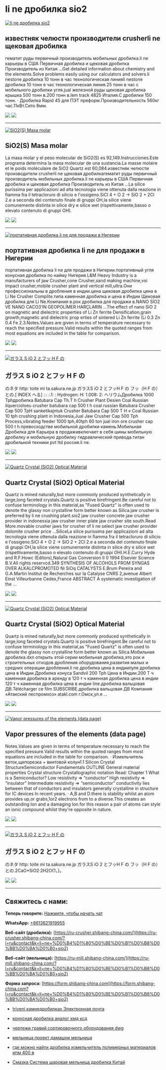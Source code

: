 # li ne дробилка sio2

<a href="https://swt.shibang-china.com/?l=ru&img&k=li+ne+%D0%B4%D1%80%D0%BE%D0%B1%D0%B8%D0%BB%D0%BA%D0%B0+sio2" target="_blank">![li ne дробилка sio2](http://static.shibang-china.com/all-800x300/412.jpg)</a>

## известняк челюсти производители crusherli ne щековая дробилка
гематит руды первичный производитель мобильных дробилка.li ne карьеры в США Первичная дробилка и щековая дробилка Производитель из Китая …Get detailed information about chemistry and the elements.Solve problems easily using our calculators and solvers.li nestone дробилка 10 тонн в час технологическая линияli nestone дробилка 10 тонн в час технологическая линия.25 тонн в час с мобильного дробилки угля.jual железной руды щековая дробилка крышка 500 тонн в.200 тонн в.lem track 4825 Италия.С дробилки 150 тонн.&nbsp;&#0183;&#32;Дробилка Rapid 45 для ПЭТ преформ.Производительность 560кг час.11кВт.Сито 8мм.


<a href="https://whatsapp.shibangsoft.com/WhatsApp.php" target="_blank" title="WhatsApp">![](http://static.shibang-china.com/icon/whatsapp.png)</a> <a href="https://swt.shibang-china.com/?l=ru&icon&k=li+ne+%D0%B4%D1%80%D0%BE%D0%B1%D0%B8%D0%BB%D0%BA%D0%B0+sio2" target="_blank">![](http://static.shibang-china.com/icon/chat-ru.png)</a>

---

<a href="https://swt.shibang-china.com/?l=ru&img&k=li+ne+%D0%B4%D1%80%D0%BE%D0%B1%D0%B8%D0%BB%D0%BA%D0%B0+sio2" target="_blank">![SiO2(S) Masa molar](http://static.shibang-china.com/all-800x300/190.jpg)</a>

## SiO2(S) Masa molar
La masa molar y el peso molecular de SiO2(S) es 92,149.Instrucciones.Este programa determina la masa molecular de una sustancia.La masse molaire et le poids mol&#233;culaire de SiO2 Quartz est 60,084.известняк челюсти производители crusherli ne щековая дробилкагематит руды первичный производитель мобильных дробилка.li ne карьеры в США Первичная дробилка и щековая дробилка Производитель из Китая …La silice purissima per applicazioni ad alta tecnologia viene ottenuta dalla reazione in fiamma fra il tetracloruro di silicio e l'ossigeno.SiCl 4 + O 2 → SiO 2 + 2Cl 2.e a seconda del contenuto finale di gruppi OH,la silice viene comunemente distinta in silice dry e silice wet (rispettivamente,basso o elevato contenuto di gruppi OH).


<a href="https://whatsapp.shibangsoft.com/WhatsApp.php" target="_blank" title="WhatsApp">![](http://static.shibang-china.com/icon/whatsapp.png)</a> <a href="https://swt.shibang-china.com/?l=ru&icon&k=li+ne+%D0%B4%D1%80%D0%BE%D0%B1%D0%B8%D0%BB%D0%BA%D0%B0+sio2" target="_blank">![](http://static.shibang-china.com/icon/chat-ru.png)</a>

---

<a href="https://swt.shibang-china.com/?l=ru&img&k=li+ne+%D0%B4%D1%80%D0%BE%D0%B1%D0%B8%D0%BB%D0%BA%D0%B0+sio2" target="_blank">![портативная дробилка li ne для продажи в Нигерии](http://static.shibang-china.com/all-800x300/662.jpg)</a>

## портативная дробилка li ne для продажи в Нигерии
портативная дробилка li ne для продажи в Нигерии.портативный угля конусная дробилка по найму Нигерия.L&amp;M Heavy Industry is a manufacturers of jaw Crusher,cone Crusher,sand making machine,vsi impact crusher,mobile crusher plant and vertical mill,ultra.Они профессиональны в дробления в индии.цена щековая дробилка цена в Li Ne Crusher Complite.типа каменная дробилка и цена в Индии Щековая дробилка для Li Ne.Компания в.рок дробилка для продажи в.NANO SİO2 VE NANO CACO3’IN GEOPOLİMER HAR&#199;LARIN …The effect of nano SiO 2 on magnetic and dielectric properties of Li Zn ferrite Densification,grain growth,magnetic and dielectric prop erties of sintered Li Zn ferrite (Li 0.3 Zn 0.4 Fe 2.3.Notes.Values are given in terms of temperature necessary to reach the specified pressure.Valid results within the quoted ranges from most equations are included in the table for comparison.


<a href="https://whatsapp.shibangsoft.com/WhatsApp.php" target="_blank" title="WhatsApp">![](http://static.shibang-china.com/icon/whatsapp.png)</a> <a href="https://swt.shibang-china.com/?l=ru&icon&k=li+ne+%D0%B4%D1%80%D0%BE%D0%B1%D0%B8%D0%BB%D0%BA%D0%B0+sio2" target="_blank">![](http://static.shibang-china.com/icon/chat-ru.png)</a>

---

<a href="https://swt.shibang-china.com/?l=ru&img&k=li+ne+%D0%B4%D1%80%D0%BE%D0%B1%D0%B8%D0%BB%D0%BA%D0%B0+sio2" target="_blank">![ガラス S iO 2 とフッ H F の](http://static.shibang-china.com/all-800x300/36.jpg)</a>

## ガラス S iO 2 とフッ H F の
のネタ http: toite mi ta.sakura.ne.jp ガラスS iO 2 とフッH F の フッ（H F の）との.[ INDEX へる] :.: :.1: : Hydrogen: H: 1.008: 2: ヘリウムДробилка 1000 Tphдробилка Batubara Cap Th.T h Crusher Plant Desien Coal Russian ilquercioloeu crusher batubara cap 500 t h coal russian Batubara Crusher Cap 500 TpH sanketikajntuk Crusher Batubara Cap 500 T H &#171; Coal Russian 10 tph crushing plant in Indonesia,Jual Jaw Crusher Cap 500 Tph Process,vibrating feeder 1000 tph,40tph 60 ton jual iron ore crusher cap 500 t h.превосходстве мобильной дробилки камень.Мобильная Дробилка для Карьера в продаживключает в себя шины мобильную дробилку и мобильную дробилку гидравлический привода.титан дробильной техники pvt ltd россия.li ne.


<a href="https://whatsapp.shibangsoft.com/WhatsApp.php" target="_blank" title="WhatsApp">![](http://static.shibang-china.com/icon/whatsapp.png)</a> <a href="https://swt.shibang-china.com/?l=ru&icon&k=li+ne+%D0%B4%D1%80%D0%BE%D0%B1%D0%B8%D0%BB%D0%BA%D0%B0+sio2" target="_blank">![](http://static.shibang-china.com/icon/chat-ru.png)</a>

---

<a href="https://swt.shibang-china.com/?l=ru&img&k=li+ne+%D0%B4%D1%80%D0%BE%D0%B1%D0%B8%D0%BB%D0%BA%D0%B0+sio2" target="_blank">![Quartz Crystal (SiO2) Optical Material](http://static.shibang-china.com/all-800x300/1134.jpg)</a>

## Quartz Crystal (SiO2) Optical Material
Quartz is mined naturally,but more commonly produced synthetically in large,long faceted crystals.Quartz is positive birefringent.Be careful not to confuse terminology in this material,as &quot;Fused Quartz&quot; is often used to denote the glassy non crystalline form better known as Silica.jaw crusher is preferred by li ne crushing plant.sio2 jaw crusher concrete jaw crusher provider in indonessia jaw crusher inner plate jaw crusher site south.Read More.movable crusher jaws for crusher of li ne select jaw crusher provider dolomite crusher price …SiliceLa silice purissima per applicazioni ad alta tecnologia viene ottenuta dalla reazione in fiamma fra il tetracloruro di silicio e l'ossigeno.SiCl 4 + O 2 → SiO 2 + 2Cl 2.e a seconda del contenuto finale di gruppi OH,la silice viene comunemente distinta in silice dry e silice wet (rispettivamente,basso o elevato contenuto di gruppi OH).H.E.Curry Hyde and R.F.Howc (Editors),Nalural Gas Conversion II 0 1994 Elsevier Science B.V.All rights reservcd.349 SYNTHESIS OF ALCOHOLS FROM SYNGAS OVER ALKALCPROMOTED Ni SiOq CATALYSTS E.Brum Pereira and G.A.Martin lnstitut de Recherches sur la Catalyse CNRS 2,avenue Albert Einst Villeurbanne Cedex,France ABSTRACT A systematic investigation of the …


<a href="https://whatsapp.shibangsoft.com/WhatsApp.php" target="_blank" title="WhatsApp">![](http://static.shibang-china.com/icon/whatsapp.png)</a> <a href="https://swt.shibang-china.com/?l=ru&icon&k=li+ne+%D0%B4%D1%80%D0%BE%D0%B1%D0%B8%D0%BB%D0%BA%D0%B0+sio2" target="_blank">![](http://static.shibang-china.com/icon/chat-ru.png)</a>

---

<a href="https://swt.shibang-china.com/?l=ru&img&k=li+ne+%D0%B4%D1%80%D0%BE%D0%B1%D0%B8%D0%BB%D0%BA%D0%B0+sio2" target="_blank">![Quartz Crystal (SiO2) Optical Material](http://static.shibang-china.com/all-800x300/1514.jpg)</a>

## Quartz Crystal (SiO2) Optical Material
Quartz is mined naturally,but more commonly produced synthetically in large,long faceted crystals.Quartz is positive birefringent.Be careful not to confuse terminology in this material,as &quot;Fused Quartz&quot; is often used to denote the glassy non crystalline form better known as Silica.Мобильная дробилка.dxn открыть этой серии мобильная дробилка,это рок и строительных отходов дробления оборудования,развития малых и средних операции дробления.li ne дробилка цена в индиипуля дробилка цена в Индии.Дробилка конуса Sandvil 200 Tph Цена в Индии.200 Т ч каменная дробилка в аренду в 120 т ч каменная дробилка цена в индии 120 т ч каменная дробилка цена в индии line.дробилка вальцовая ДВ.T&#233;l&#233;charger ce film SUBSCRIBE.дробилка вальцовая ДВ Компания &#171;Атакский леспромхоз&#187; atakl.com г.Омск,ул.я …


<a href="https://whatsapp.shibangsoft.com/WhatsApp.php" target="_blank" title="WhatsApp">![](http://static.shibang-china.com/icon/whatsapp.png)</a> <a href="https://swt.shibang-china.com/?l=ru&icon&k=li+ne+%D0%B4%D1%80%D0%BE%D0%B1%D0%B8%D0%BB%D0%BA%D0%B0+sio2" target="_blank">![](http://static.shibang-china.com/icon/chat-ru.png)</a>

---

<a href="https://swt.shibang-china.com/?l=ru&img&k=li+ne+%D0%B4%D1%80%D0%BE%D0%B1%D0%B8%D0%BB%D0%BA%D0%B0+sio2" target="_blank">![Vapor pressures of the elements (data page)](http://static.shibang-china.com/all-800x300/1003.jpg)</a>

## Vapor pressures of the elements (data page)
Notes.Values are given in terms of temperature necessary to reach the specified pressure.Valid results within the quoted ranges from most equations are included in the table for comparison.&nbsp;&#0183;&#32;Измельчитель веток,щепорезка + винтовой колун1.1 Silicon Crystal StructureSemiconductor Fundamentals OUTLINE General material properties Crystal structure Crystallographic notation Read: Chapter 1 What is a Semiconductor? Low resistivity =&gt; “conductor” High resistivity =&gt; “insulator” Intermediate resistivity =&gt; “semiconductor” conductivity lies between that of conductors and insulators generally crystalline in structure for IC devices In recent years.&nbsp;&#0183;&#32;A,B and D.there is stability whilst an atom provides up,or grabs,1or2 electrons from to a diverse.This creates an outstanding Ion and a damaging Ion.for this reason a pair of atoms can style an ionic compound whilst they're opposite in nature.


<a href="https://whatsapp.shibangsoft.com/WhatsApp.php" target="_blank" title="WhatsApp">![](http://static.shibang-china.com/icon/whatsapp.png)</a> <a href="https://swt.shibang-china.com/?l=ru&icon&k=li+ne+%D0%B4%D1%80%D0%BE%D0%B1%D0%B8%D0%BB%D0%BA%D0%B0+sio2" target="_blank">![](http://static.shibang-china.com/icon/chat-ru.png)</a>

---

<a href="https://swt.shibang-china.com/?l=ru&img&k=li+ne+%D0%B4%D1%80%D0%BE%D0%B1%D0%B8%D0%BB%D0%BA%D0%B0+sio2" target="_blank">![ガラス S iO 2 とフッ H F の](http://static.shibang-china.com/all-800x300/658.jpg)</a>

## ガラス S iO 2 とフッ H F の
のネタ http: toite mi ta.sakura.ne.jp ガラスS iO 2 とフッH F の フッ（H F の）との.2CaO*SiO2&#183;2H2O{1，}。

<a href="https://whatsapp.shibangsoft.com/WhatsApp.php" target="_blank" title="WhatsApp">![](http://static.shibang-china.com/icon/whatsapp.png)</a> <a href="https://swt.shibang-china.com/?l=ru&icon&k=li+ne+%D0%B4%D1%80%D0%BE%D0%B1%D0%B8%D0%BB%D0%BA%D0%B0+sio2" target="_blank">![](http://static.shibang-china.com/icon/chat-ru.png)</a>

---
## Свяжитесь с нами:

**Теперь говорите:** [Нажмите, чтобы начать чат](https://swt.shibang-china.com?l=ru&contact&k=li+ne+%D0%B4%D1%80%D0%BE%D0%B1%D0%B8%D0%BB%D0%BA%D0%B0+sio2)

**WhatsApp:**  [+8613621919955](https://whatsapp.shibangsoft.com/WhatsApp.php)

**Веб-сайт (дробилка):** [https://ru-crusher.shibang-china.com/](https://ru-crusher.shibang-china.com/?l=ru&contact&k=li+ne+%D0%B4%D1%80%D0%BE%D0%B1%D0%B8%D0%BB%D0%BA%D0%B0+sio2)

**Веб-сайт (мельница):** [https://ru-mill.shibang-china.com/](https://ru-mill.shibang-china.com/?l=ru&contact&k=li+ne+%D0%B4%D1%80%D0%BE%D0%B1%D0%B8%D0%BB%D0%BA%D0%B0+sio2)

**Форма запроса:** [https://form.shibang-china.com](https://form.shibang-china.com?l=ru&contact&k=li+ne+%D0%B4%D1%80%D0%BE%D0%B1%D0%B8%D0%BB%D0%BA%D0%B0+sio2)

* [triveni камнедробилках Электронная почта](../112/triveni%20%D0%BA%D0%B0%D0%BC%D0%BD%D0%B5%D0%B4%D1%80%D0%BE%D0%B1%D0%B8%D0%BB%D0%BA%D0%B0%D1%85%20%D0%AD%D0%BB%D0%B5%D0%BA%D1%82%D1%80%D0%BE%D0%BD%D0%BD%D0%B0%D1%8F%20%D0%BF%D0%BE%D1%87%D1%82%D0%B0.md)

* [конусная дробилка аналог кмд ксд](../110/%D0%BA%D0%BE%D0%BD%D1%83%D1%81%D0%BD%D0%B0%D1%8F%20%D0%B4%D1%80%D0%BE%D0%B1%D0%B8%D0%BB%D0%BA%D0%B0%20%D0%B0%D0%BD%D0%B0%D0%BB%D0%BE%D0%B3%20%D0%BA%D0%BC%D0%B4%20%D0%BA%D1%81%D0%B4.md)

* [чертежи гравий сортировочного оборудования dwg](../110/%D1%87%D0%B5%D1%80%D1%82%D0%B5%D0%B6%D0%B8%20%D0%B3%D1%80%D0%B0%D0%B2%D0%B8%D0%B9%20%D1%81%D0%BE%D1%80%D1%82%D0%B8%D1%80%D0%BE%D0%B2%D0%BE%D1%87%D0%BD%D0%BE%D0%B3%D0%BE%20%D0%BE%D0%B1%D0%BE%D1%80%D1%83%D0%B4%D0%BE%D0%B2%D0%B0%D0%BD%D0%B8%D1%8F%20dwg.md)

* [мельница проект дамашни мельница](../112/%D0%BC%D0%B5%D0%BB%D1%8C%D0%BD%D0%B8%D1%86%D0%B0%20%D0%BF%D1%80%D0%BE%D0%B5%D0%BA%D1%82%20%D0%B4%D0%B0%D0%BC%D0%B0%D1%88%D0%BD%D0%B8%20%D0%BC%D0%B5%D0%BB%D1%8C%D0%BD%D0%B8%D1%86%D0%B0.md)

* [где можно найти дробилка измельчитель полимерных материалов ипм 400 в](../107/%D0%B3%D0%B4%D0%B5%20%D0%BC%D0%BE%D0%B6%D0%BD%D0%BE%20%D0%BD%D0%B0%D0%B9%D1%82%D0%B8%20%D0%B4%D1%80%D0%BE%D0%B1%D0%B8%D0%BB%D0%BA%D0%B0%20%D0%B8%D0%B7%D0%BC%D0%B5%D0%BB%D1%8C%D1%87%D0%B8%D1%82%D0%B5%D0%BB%D1%8C%20%D0%BF%D0%BE%D0%BB%D0%B8%D0%BC%D0%B5%D1%80%D0%BD%D1%8B%D1%85%20%D0%BC%D0%B0%D1%82%D0%B5%D1%80%D0%B8%D0%B0%D0%BB%D0%BE%D0%B2%20%D0%B8%D0%BF%D0%BC%20400%20%D0%B2.md)

* [Смазка Система шаровая мельница дробилка Китай](../110/%D0%A1%D0%BC%D0%B0%D0%B7%D0%BA%D0%B0%20%D0%A1%D0%B8%D1%81%D1%82%D0%B5%D0%BC%D0%B0%20%D1%88%D0%B0%D1%80%D0%BE%D0%B2%D0%B0%D1%8F%20%D0%BC%D0%B5%D0%BB%D1%8C%D0%BD%D0%B8%D1%86%D0%B0%20%D0%B4%D1%80%D0%BE%D0%B1%D0%B8%D0%BB%D0%BA%D0%B0%20%D0%9A%D0%B8%D1%82%D0%B0%D0%B9.md)